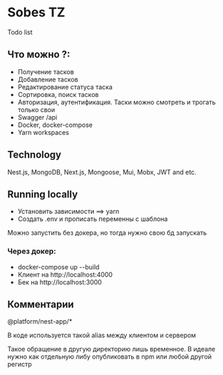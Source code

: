 # Sobes TZ
Todo list

## Что можно ?:
*  Получение тасков
*  Добавление тасков
*  Редактирование статуса таска
*  Сортировка, поиск тасков
*  Авторизация, аутентификация. Таски можно смотреть и трогать только свои
*  Swagger /api
*  Docker, docker-compose
*  Yarn workspaces


## Technology
Nest.js, MongoDB, Next.js, Mongoose, Mui, Mobx, JWT and etc.

## Running locally
* Установить зависимости ==> yarn
* Создать .env и прописать переменны с шаблона

Можно запустить без докера, но тогда нужно свою бд запускать 
### Через докер:
* docker-compose up --build
* Клиент на http://localhost:4000
* Бек на http://localhost:3000

## Комментарии
@platform/nest-app/*

В коде используется такой alias между клиентом и сервером 

Такое обращение в другую директорию лишь временное. В идеале нужно как отдельную либу опубликовать в npm или любой другой регистр 
